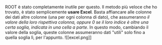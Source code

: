 ROOT è stato completamente inutile per questo. Il metodo più veloce che ho trovato, è stato semplicemente __usare Excel__. Basta affiancare alle colonne dei dati altre colonne (una per ogni colonna di dato), che assumeranno _il valore della loro rispettiva colonna, oppure 0 se il loro indice è oltre una certa soglia, indicata in una cella a parte_. In questo modo, cambiando il valore della soglia, queste colonne assumeranno dati "utili" solo fino a quella soglia lì, per l'appunto.
![[excel.png]]